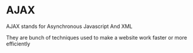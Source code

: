 <h1>AJAX</h1>
<p>AJAX stands for Asynchronous Javascript And XML</p>
<p>They are bunch of techniques used to make a website work faster or more efficiently</p>